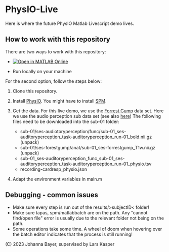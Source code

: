 # PhysIO-Live
Here is where the future PhysIO Matlab Livescript demo lives.

## How to work with this repository

There are two ways to work with this repository:


- [![Open in MATLAB Online](https://www.mathworks.com/images/responsive/global/open-in-matlab-online.svg)](https://matlab.mathworks.com/open/github/v1?repo=likeajumprope/PhysIO-Live)

- Run locally on your machine

For the second option, follow the steps below:

1. Clone this repository.

2. Install [PhysIO](https://github.com/translationalneuromodeling/tapas/tree/master/PhysIO). You might have to install [SPM](https://www.fil.ion.ucl.ac.uk/spm/).
   
3. Get the data. 
   For this live demo, we use the [Forrest Gump](https://openneuro.org/datasets/ds000113/versions/1.3.0) data set. Here we use the audio perception sub data set (see also [here](https://www.studyforrest.org/data.html))
   The following files need to be downloaded into the sub-01 folder:
   - sub-01/ses-audiotoryperception/func/sub-01_ses-auditoryperception_task-auditoryperception_run-01_bold.nii.gz (unpack)
   - sub-01/ses-forestgump/anat/sub-01_ses-forrestgump_T1w.nii.gz (unpack)
   - sub-01_ses-auditoryperception_func_sub-01_ses-auditoryperception_task-auditoryperception_run-01_physio.tsv
   - recording-cardresp_physio.json
 
4. Adapt the environment variables  in main.m

## Debugging - common issues

- Make sure every step is run out of the results/>subjectID<  folder!
- Make sure tapas, spm/matlabbatch are on the path. Any "cannot find/open file" error is usually due to the relevant folder not being  on the path.
- Some operations take some time. A wheel of doom when hovering over the batch editor indicates that the process is still running!

(C) 2023 Johanna Bayer, supervised by Lars Kasper
